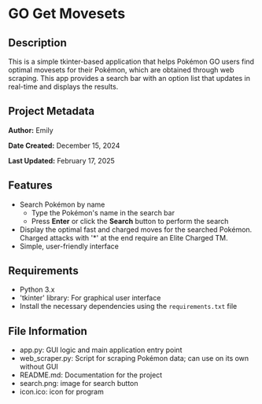 # GO Get Movesets

## Description
This is a simple tkinter-based application that helps Pokémon GO users find optimal movesets for their Pokémon, which are obtained through web scraping. This app provides a search bar with an option list that updates in real-time and displays the results.

## Project Metadata
**Author:** Emily

**Date Created:** December 15, 2024

**Last Updated:** February 17, 2025

## Features
- Search Pokémon by name
    - Type the Pokémon's name in the search bar
    - Press **Enter** or click the **Search** button to perform the search
- Display the optimal fast and charged moves for the searched Pokémon. Charged attacks with '*' at the end require an Elite Charged TM.
- Simple, user-friendly interface

## Requirements
- Python 3.x
- 'tkinter' library: For graphical user interface
- Install the necessary dependencies using the `requirements.txt` file

## File Information
- app.py: GUI logic and main application entry point
- web_scraper.py: Script for scraping Pokémon data; can use on its own without GUI
- README.md: Documentation for the project
- search.png: image for search button
- icon.ico: icon for program
